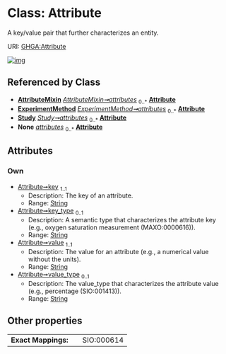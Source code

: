 
# Class: Attribute


A key/value pair that further characterizes an entity.

URI: [GHGA:Attribute](https://w3id.org/GHGA/Attribute)


[![img](https://yuml.me/diagram/nofunky;dir:TB/class/[Study],[ExperimentMethod],[AttributeMixin],[AttributeMixin]++-%20attributes%200..*>[Attribute&#124;key:string;key_type:string%20%3F;value:string;value_type:string%20%3F],[ExperimentMethod]++-%20attributes(i)%200..*>[Attribute],[Study]++-%20attributes%200..*>[Attribute],[AttributeMixin]++-%20attributes(i)%200..*>[Attribute],[ExperimentMethod]++-%20attributes%200..*>[Attribute])](https://yuml.me/diagram/nofunky;dir:TB/class/[Study],[ExperimentMethod],[AttributeMixin],[AttributeMixin]++-%20attributes%200..*>[Attribute&#124;key:string;key_type:string%20%3F;value:string;value_type:string%20%3F],[ExperimentMethod]++-%20attributes(i)%200..*>[Attribute],[Study]++-%20attributes%200..*>[Attribute],[AttributeMixin]++-%20attributes(i)%200..*>[Attribute],[ExperimentMethod]++-%20attributes%200..*>[Attribute])

## Referenced by Class

 *  **[AttributeMixin](AttributeMixin.md)** *[AttributeMixin➞attributes](AttributeMixin_attributes.md)*  <sub>0..\*</sub>  **[Attribute](Attribute.md)**
 *  **[ExperimentMethod](ExperimentMethod.md)** *[ExperimentMethod➞attributes](ExperimentMethod_attributes.md)*  <sub>0..\*</sub>  **[Attribute](Attribute.md)**
 *  **[Study](Study.md)** *[Study➞attributes](Study_attributes.md)*  <sub>0..\*</sub>  **[Attribute](Attribute.md)**
 *  **None** *[attributes](attributes.md)*  <sub>0..\*</sub>  **[Attribute](Attribute.md)**

## Attributes


### Own

 * [Attribute➞key](Attribute_key.md)  <sub>1..1</sub>
     * Description: The key of an attribute.
     * Range: [String](types/String.md)
 * [Attribute➞key_type](Attribute_key_type.md)  <sub>0..1</sub>
     * Description: A semantic type that characterizes the attribute key (e.g., oxygen saturation measurement (MAXO:0000616)).
     * Range: [String](types/String.md)
 * [Attribute➞value](Attribute_value.md)  <sub>1..1</sub>
     * Description: The value for an attribute (e.g., a numerical value without the units).
     * Range: [String](types/String.md)
 * [Attribute➞value_type](Attribute_value_type.md)  <sub>0..1</sub>
     * Description: The value_type that characterizes the attribute value (e.g., percentage (SIO:001413)).
     * Range: [String](types/String.md)

## Other properties

|  |  |  |
| --- | --- | --- |
| **Exact Mappings:** | | SIO:000614 |

